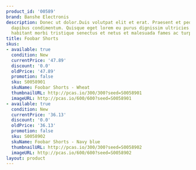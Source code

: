 ```yaml
---
product_id: '00589'
brand: Banshe Electronis
description: Donec ut dolor.Duis volutpat elit et erat. Praesent et pede vel ante
  dapibus condimentum. Quisque eget lorem eu purus dignissim ultricies. Pellentesque
  habitant morbi tristique senectus et netus et malesuada fames ac turpis egestas.
title: Foobar Shorts
skus:
- available: true
  condition: New
  currentPrice: '47.89'
  discount: '0.0'
  oldPrice: '47.89'
  promotion: false
  sku: S0058901
  skuName: Foobar Shorts - Wheat
  thumbnailURL: http://pcas.io/300/300?seed=S0058901
  imageURL: http://pcas.io/600/600?seed=S0058901
- available: true
  condition: New
  currentPrice: '36.13'
  discount: '0.0'
  oldPrice: '36.13'
  promotion: false
  sku: S0058902
  skuName: Foobar Shorts - Navy blue
  thumbnailURL: http://pcas.io/300/300?seed=S0058902
  imageURL: http://pcas.io/600/600?seed=S0058902
layout: product
---
```


